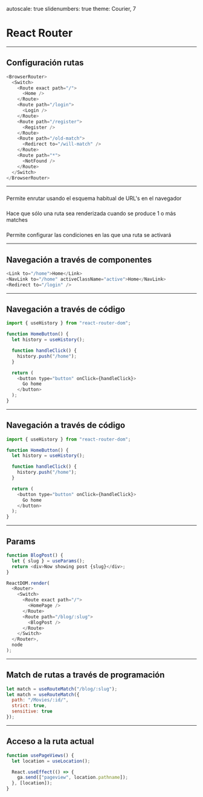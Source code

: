 autoscale: true
slidenumbers: true
theme: Courier, 7

# React Router

---

## Configuración rutas

```javascript
<BrowserRouter>
  <Switch>
    <Route exact path="/">
      <Home />
    </Route>
    <Route path="/login">
      <Login />
    </Route>
    <Route path="/register">
      <Register />
    </Route>
    <Route path="/old-match">
      <Redirect to="/will-match" />
    </Route>
    <Route path="*">
      <NotFound />
    </Route>
  </Switch>
</BrowserRouter>
```

---

### <BrowserRouter />

Permite enrutar usando el esquema habitual de URL's en el navegador

### <Switch />

Hace que sólo una ruta sea renderizada cuando se produce 1 o más matches

### <Route />

Permite configurar las condiciones en las que una ruta se activará

---

## Navegación a través de componentes

```javascript
<Link to="/home">Home</Link>
<NavLink to="/home" activeClassName="active">Home</NavLink>
<Redirect to="/login" />
```

---

## Navegación a través de código

```javascript
import { useHistory } from "react-router-dom";

function HomeButton() {
  let history = useHistory();

  function handleClick() {
    history.push("/home");
  }

  return (
    <button type="button" onClick={handleClick}>
      Go home
    </button>
  );
}
```

---

## Navegación a través de código

```javascript
import { useHistory } from "react-router-dom";

function HomeButton() {
  let history = useHistory();

  function handleClick() {
    history.push("/home");
  }

  return (
    <button type="button" onClick={handleClick}>
      Go home
    </button>
  );
}
```

---

## Params

```javascript
function BlogPost() {
  let { slug } = useParams();
  return <div>Now showing post {slug}</div>;
}

ReactDOM.render(
  <Router>
    <Switch>
      <Route exact path="/">
        <HomePage />
      </Route>
      <Route path="/blog/:slug">
        <BlogPost />
      </Route>
    </Switch>
  </Router>,
  node
);
```

---

## Match de rutas a través de programación

```javascript
let match = useRouteMatch("/blog/:slug");
let match = useRouteMatch({
  path: "/Movies/:id/",
  strict: true,
  sensitive: true
});
```

--- 

## Acceso a la ruta actual

```javascript
function usePageViews() {
  let location = useLocation();

  React.useEffect(() => {
    ga.send(["pageview", location.pathname]);
  }, [location]);
}
```

